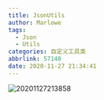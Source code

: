 ```yaml
---
title: JsonUtils
author: Marlowe
tags:
  - Json
  - Utils
categories: 自定义工具类
abbrlink: 57140
date: 2020-11-27 21:34:41
---
```


![20201127213858](http://marlowe.oss-cn-beijing.aliyuncs.com/img/20201127213858.png)

